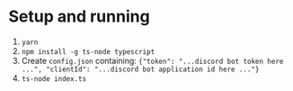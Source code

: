 # Setup and running

1. `yarn`
2. `npm install -g ts-node typescript`
3. Create `config.json` containing: `{"token": "...discord bot token here ...", "clientId": "...discord bot application id here ..."}`
4. `ts-node index.ts`
